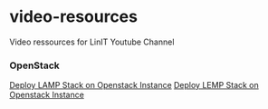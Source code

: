 # video-resources
Video ressources for LinIT Youtube Channel

### OpenStack
[Deploy LAMP Stack on Openstack Instance](https://github.com/kallioli/video-resources/blob/main/openstack/lamp_wordpress.md)
[Deploy LEMP Stack on Openstack Instance](https://github.com/kallioli/video-resources/blob/main/openstack/lemp_wordpress.md)
